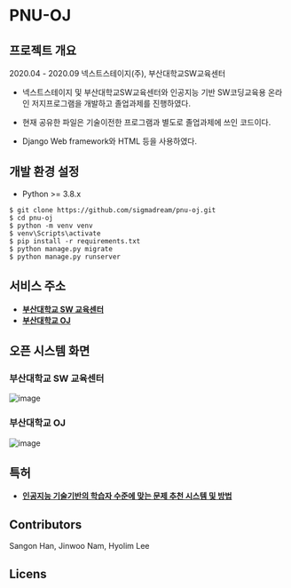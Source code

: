 # PNU-OJ

## 프로젝트 개요
2020.04 - 2020.09
넥스트스테이지(주), 부산대학교SW교육센터
- 넥스트스테이지 및 부산대학교SW교육센터와 인공지능 기반 SW코딩교육용 온라인 저지프로그램을 개발하고 졸업과제를 진행하였다.

- 현재 공유한 파일은 기술이전한 프로그램과 별도로 졸업과제에 쓰인 코드이다.
- Django Web framework와 HTML 등을 사용하였다.

## 개발 환경 설정

* Python >= 3.8.x

```
$ git clone https://github.com/sigmadream/pnu-oj.git 
$ cd pnu-oj
$ python -m venv venv
$ venv\Scripts\activate
$ pip install -r requirements.txt
$ python manage.py migrate
$ python manage.py runserver
```
## 서비스 주소
* [**부산대학교 SW 교육센터**](https://swedu.pusan.ac.kr/swedu/index.do)
* [**부산대학교 OJ**](http://oj.pusan.ac.kr/)

## 오픈 시스템 화면

### 부산대학교 SW 교육센터
![image](https://user-images.githubusercontent.com/66815358/215966974-16499aaa-f6a8-4fe6-9a91-e0fa5492f50c.png)

### 부산대학교 OJ
![image](https://user-images.githubusercontent.com/66815358/215967154-1983c38c-3d63-4946-a895-88dc41d2828f.png)


## 특허
* [**인공지능 기술기반의 학습자 수준에 맞는 문제 추천 시스템 및 방법**](http://kpat.kipris.or.kr/kpat/biblioa.do?method=biblioFrame)

## Contributors
Sangon Han, Jinwoo Nam, Hyolim Lee

## Licens
